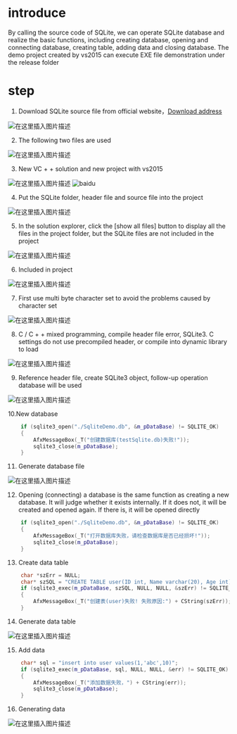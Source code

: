 # introduce

By calling the source code of SQLite, we can operate SQLite database and realize the basic functions, including creating database, opening and connecting database, creating table, adding data and closing database. The demo project created by vs2015 can execute EXE file demonstration under the release folder

# step
 1. Download SQLite source file from official website，[Download address](https://www.sqlite.org/download.html)

![在这里插入图片描述](https://img-blog.csdnimg.cn/20201104135058900.png?x-oss-process=image/watermark,type_ZmFuZ3poZW5naGVpdGk,shadow_10,text_aHR0cHM6Ly9ibG9nLmNzZG4ubmV0L3dlaXhpbl81MjIxMzA5Nw==,size_16,color_FFFFFF,t_70#pic_center)

 2. The following two files are used

![在这里插入图片描述](https://img-blog.csdnimg.cn/20201104135257857.png?x-oss-process=image/watermark,type_ZmFuZ3poZW5naGVpdGk,shadow_10,text_aHR0cHM6Ly9ibG9nLmNzZG4ubmV0L3dlaXhpbl81MjIxMzA5Nw==,size_16,color_FFFFFF,t_70#pic_center)

 3. New VC + + solution and new project with vs2015

![在这里插入图片描述](https://img-blog.csdnimg.cn/20201104135433608.png#pic_center)
![baidu](http://www.baidu.com/img/bdlogo.gif)

 4. Put the SQLite folder, header file and source file into the project

![在这里插入图片描述](https://img-blog.csdnimg.cn/20201104135616975.png?x-oss-process=image/watermark,type_ZmFuZ3poZW5naGVpdGk,shadow_10,text_aHR0cHM6Ly9ibG9nLmNzZG4ubmV0L3dlaXhpbl81MjIxMzA5Nw==,size_16,color_FFFFFF,t_70#pic_center)

 5. In the solution explorer, click the [show all files] button to display all the files in the project folder, but the SQLite files are not included in the project

![在这里插入图片描述](https://img-blog.csdnimg.cn/20201104135639538.png#pic_center)

 6. Included in project

![在这里插入图片描述](https://img-blog.csdnimg.cn/20201104135716634.png?x-oss-process=image/watermark,type_ZmFuZ3poZW5naGVpdGk,shadow_10,text_aHR0cHM6Ly9ibG9nLmNzZG4ubmV0L3dlaXhpbl81MjIxMzA5Nw==,size_16,color_FFFFFF,t_70#pic_center)

 7. First use multi byte character set to avoid the problems caused by character set

 ![在这里插入图片描述](https://img-blog.csdnimg.cn/20201104135825645.png?x-oss-process=image/watermark,type_ZmFuZ3poZW5naGVpdGk,shadow_10,text_aHR0cHM6Ly9ibG9nLmNzZG4ubmV0L3dlaXhpbl81MjIxMzA5Nw==,size_16,color_FFFFFF,t_70#pic_center)

 8. C / C + + mixed programming, compile header file error, SQLite3. C settings do not use precompiled header, or compile into dynamic library to load

![在这里插入图片描述](https://img-blog.csdnimg.cn/20201104135915857.png?x-oss-process=image/watermark,type_ZmFuZ3poZW5naGVpdGk,shadow_10,text_aHR0cHM6Ly9ibG9nLmNzZG4ubmV0L3dlaXhpbl81MjIxMzA5Nw==,size_16,color_FFFFFF,t_70#pic_center)

 9. Reference header file, create SQLite3 object, follow-up operation database will be used

![在这里插入图片描述](https://img-blog.csdnimg.cn/20201104135943367.png?x-oss-process=image/watermark,type_ZmFuZ3poZW5naGVpdGk,shadow_10,text_aHR0cHM6Ly9ibG9nLmNzZG4ubmV0L3dlaXhpbl81MjIxMzA5Nw==,size_16,color_FFFFFF,t_70#pic_center)

 10.New database

```cpp
	if (sqlite3_open("./SqliteDemo.db", &m_pDataBase) != SQLITE_OK)
	{
		AfxMessageBox(_T("创建数据库(testSqlite.db)失败!"));
		sqlite3_close(m_pDataBase);
	}
```

 11. Generate database file

 ![在这里插入图片描述](https://img-blog.csdnimg.cn/20201104140239364.png?x-oss-process=image/watermark,type_ZmFuZ3poZW5naGVpdGk,shadow_10,text_aHR0cHM6Ly9ibG9nLmNzZG4ubmV0L3dlaXhpbl81MjIxMzA5Nw==,size_16,color_FFFFFF,t_70#pic_center)

 12. Opening (connecting) a database is the same function as creating a new database. It will judge whether it exists internally. If it does not, it will be created and opened again. If there is, it will be opened directly


```cpp
	if (sqlite3_open("./SqliteDemo.db", &m_pDataBase) != SQLITE_OK)
	{
		AfxMessageBox(_T("打开数据库失败，请检查数据库是否已经损坏!"));
		sqlite3_close(m_pDataBase);
	}
```

 13. Create data table

```cpp
	char *szErr = NULL;
	char* szSQL = "CREATE TABLE user(ID int, Name varchar(20), Age int)";
	if (sqlite3_exec(m_pDataBase, szSQL, NULL, NULL, &szErr) != SQLITE_OK)
	{
		AfxMessageBox(_T("创建表(user)失败! 失败原因:") + CString(szErr));
	}
```

 14. Generate data table

![在这里插入图片描述](https://img-blog.csdnimg.cn/20201104140439299.png#pic_center)

 15. Add data


```cpp
	char* sql = "insert into user values(1,'abc',10)";
	if (sqlite3_exec(m_pDataBase, sql, NULL, NULL, &err) != SQLITE_OK)
	{
		AfxMessageBox(_T("添加数据失败，") + CString(err));
		sqlite3_close(m_pDataBase);
	}
```

 16. Generating data

![在这里插入图片描述](https://img-blog.csdnimg.cn/20201104140729755.png#pic_center)
